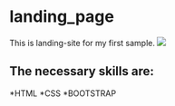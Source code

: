 # landing_page

This is landing-site for my first sample.
![](https://github.com/dragonboy612/landing_page/blob/master/Screenshot-2018-5-13%20Binz%20App%20Landing%20Template.png)

## The necessary skills are:
*HTML
*CSS
*BOOTSTRAP
